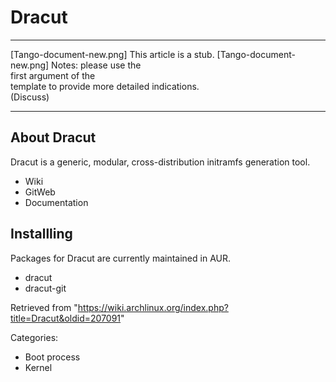 Dracut
======

  ------------------------ ------------------------ ------------------------
  [Tango-document-new.png] This article is a stub.  [Tango-document-new.png]
                           Notes: please use the    
                           first argument of the    
                           template to provide more 
                           detailed indications.    
                           (Discuss)                
  ------------------------ ------------------------ ------------------------

About Dracut
------------

Dracut is a generic, modular, cross-distribution initramfs generation
tool.

-   Wiki
-   GitWeb
-   Documentation

Installling
-----------

Packages for Dracut are currently maintained in AUR.

-   dracut
-   dracut-git

Retrieved from
"https://wiki.archlinux.org/index.php?title=Dracut&oldid=207091"

Categories:

-   Boot process
-   Kernel
